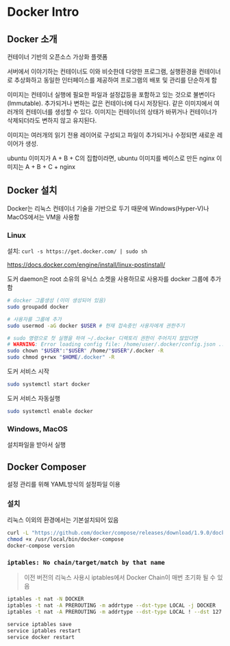 # Docker Intro

## Docker 소개

컨테이너 기반의 오픈소스 가상화 플랫폼

서버에서 이야기하는 컨테이너도 이와 비슷한데 다양한 프로그램, 실행환경을 컨테이너로 추상화하고 동일한 인터페이스를 제공하여 프로그램의 배포 및 관리를 단순하게 함

이미지는 컨테이너 실행에 필요한 파일과 설정값등을 포함하고 있는 것으로 불변이다(Immutable). 추가되거나 변하는 값은 컨테이너에 다시 저장된다. 같은 이미지에서 여러개의 컨테이너를 생성할 수 있다. 이미지는 컨테이너의 상태가 바뀌거나 컨테이너가 삭제되더라도 변하지 않고 유지된다.

이미지는 여러개의 읽기 전용 레이어로 구성되고 파일이 추가되거나 수정되면 새로운 레이어가 생성.

ubuntu 이미지가 A + B + C의 집합이라면, ubuntu 이미지를 베이스로 만든 nginx 이미지는 A + B + C + nginx

## Docker 설치

Docker는 리눅스 컨테이너 기술을 기반으로 두기 때문에 Windows(Hyper-V)나 MacOS에서는 VM을 사용함

### Linux

설치: `curl -s https://get.docker.com/ | sudo sh`

<https://docs.docker.com/engine/install/linux-postinstall/>

도커 daemon은 root 소유의 유닉스 소켓을 사용하므로 사용자를 docker 그룹에 추가함

```sh
# docker 그룹생성 (이미 생성되어 있음)
sudo groupadd docker

# 사용자를 그룹에 추가
sudo usermod -aG docker $USER # 현재 접속중인 사용자에게 권한주기

# sudo 명령으로 첫 실행을 하여 ~/.docker 디렉토리 권한이 주어지지 않았다면
# WARNING: Error loading config file: /home/user/.docker/config.json ... permission denied
sudo chown "$USER":"$USER" /home/"$USER"/.docker -R
sudo chmod g+rwx "$HOME/.docker" -R
```

도커 서비스 시작

```sh
sudo systemctl start docker
```

도커 서비스 자동실행

```sh
sudo systemctl enable docker
```

### Windows, MacOS

설치파일을 받아서 실행

## Docker Composer

설정 관리를 위해 YAML방식의 설정파일 이용

### 설치

리눅스 이외의 환경에서는 기본설치되어 있음

```sh
curl -L "https://github.com/docker/compose/releases/download/1.9.0/docker-compose-$(uname -s)-$(uname -m)" -o /usr/local/bin/docker-compose
chmod +x /usr/local/bin/docker-compose
docker-compose version
```

### `iptables: No chain/target/match by that name`

> 이전 버전의 리눅스 사용시 iptables에서 Docker Chain이 매번 초기화 될 수 있음

```sh
iptables -t nat -N DOCKER
iptables -t nat -A PREROUTING -m addrtype --dst-type LOCAL -j DOCKER
iptables -t nat -A PREROUTING -m addrtype --dst-type LOCAL ! --dst 127.0.0.0/8 -j DOCKER

service iptables save
service iptables restart
service docker restart
```
